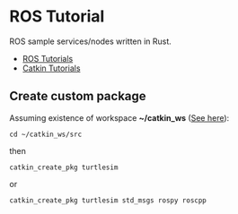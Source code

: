 # ROS Tutorial

ROS sample services/nodes written in Rust.

* [ROS Tutorials](http://wiki.ros.org/ROS/Tutorials/)
* [Catkin Tutorials](http://wiki.ros.org/catkin/Tutorials)

## Create custom package

Assuming existence of workspace **~/catkin_ws** ([See here](http://wiki.ros.org/catkin/Tutorials/CreatingPackage)):

```
cd ~/catkin_ws/src
```

then

```
catkin_create_pkg turtlesim
```

or 

```
catkin_create_pkg turtlesim std_msgs rospy roscpp
```